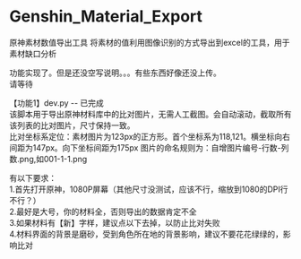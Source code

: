 # Genshin_Material_Export
原神素材数值导出工具
  将素材的值利用图像识别的方式导出到excel的工具，用于素材缺口分析  


功能实现了。但是还没空写说明。。。有些东西好像还没上传。  
请等待
  
【功能1】dev.py -- 已完成  
  该脚本用于导出原神材料库中的比对图片，无需人工截图。会自动滚动，截取所有该列表的比对图片，尺寸保持一致。  
  比对坐标系定位：素材图片为123px的正方形。首个坐标系为118,121。横坐标向右间距为147px。向下坐标间距为175px
  图片的命名规则为：自增图片编号-行数-列数.png,如001-1-1.png
  
  有以下要求：  
  1.首先打开原神，1080P屏幕（其他尺寸没测试，应该不行，缩放到1080的DPI行不行？）  
  2.最好是大号，你的材料全，否则导出的数据肯定不全  
  3.如果材料有【新】字样，建议点以下去掉，以防止比对失败  
  4.材料界面的背景是磨砂，受到角色所在地的背景影响，建议不要花花绿绿的，影响比对
